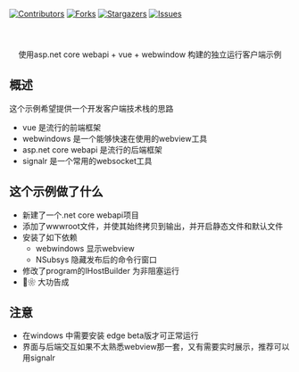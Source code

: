 
[![Contributors][contributors-shield]][contributors-url]
[![Forks][forks-shield]][forks-url]
[![Stargazers][stars-shield]][stars-url]
[![Issues][issues-shield]][issues-url]

<br />
<p align="center">
 
 <h3 align="center"></h3>
 <p align="center">
 使用asp.net core webapi + vue + webwindow 构建的独立运行客户端示例
 <br />
 
 </p>
</p>

## 概述
这个示例希望提供一个开发客户端技术栈的思路


- vue 是流行的前端框架
- webwindows 是一个能够快速在使用的webview工具
- asp.net core webapi 是流行的后端框架
- signalr 是一个常用的websocket工具



## 这个示例做了什么
- 新建了一个.net core webapi项目
- 添加了wwwroot文件，并使其始终拷贝到输出，并开启静态文件和默认文件
- 安装了如下依赖
  - webwindows 显示webview
  - NSubsys 隐藏发布后的命令行窗口
- 修改了program的IHostBuilder 为非阻塞运行
- 🍾❀ 大功告成

## 注意
- 在windows 中需要安装 edge beta版才可正常运行
- 界面与后端交互如果不太熟悉webview那一套，又有需要实时展示，推荐可以用signalr




[contributors-shield]: https://img.shields.io/github/contributors/legenself/vue-webapi-client-application-demo.svg?style=flat-square
[contributors-url]: https://github.com/legenself/vue-webapi-client-application-demo/graphs/contributors
[forks-shield]: https://img.shields.io/github/forks/legenself/vue-webapi-client-application-demo.svg?style=flat-square
[forks-url]: https://github.com/legenself/vue-webapi-client-application-demo/network/members
[stars-shield]: https://img.shields.io/github/stars/legenself/vue-webapi-client-application-demo.svg?style=flat-square
[stars-url]: https://github.com/legenself/vue-webapi-client-application-demo/stargazers
[issues-shield]: https://img.shields.io/github/issues/legenself/vue-webapi-client-application-demo.svg?style=flat-square
[issues-url]: https://github.com/legenself/vue-webapi-client-application-demo/issues